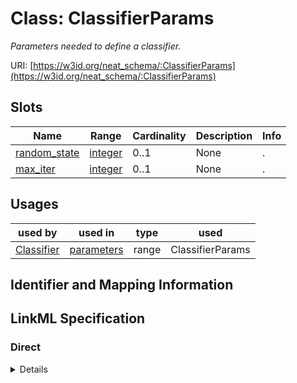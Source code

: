 # Class: ClassifierParams
_Parameters needed to define a classifier._





URI: [https://w3id.org/neat_schema/:ClassifierParams](https://w3id.org/neat_schema/:ClassifierParams)



<!-- no inheritance hierarchy -->



## Slots

| Name | Range | Cardinality | Description  | Info |
| ---  | --- | --- | --- | --- |
| [random_state](random_state.md) | [integer](integer.md) | 0..1 | None  | . |
| [max_iter](max_iter.md) | [integer](integer.md) | 0..1 | None  | . |


## Usages


| used by | used in | type | used |
| ---  | --- | --- | --- |
| [Classifier](Classifier.md) | [parameters](parameters.md) | range | ClassifierParams |



## Identifier and Mapping Information









## LinkML Specification

<!-- TODO: investigate https://stackoverflow.com/questions/37606292/how-to-create-tabbed-code-blocks-in-mkdocs-or-sphinx -->

### Direct

<details>
```yaml
name: ClassifierParams
description: Parameters needed to define a classifier.
from_schema: https://w3id.org/neat_schema
attributes:
  random_state:
    name: random_state
    from_schema: https://w3id.org/neat_schema
    range: integer
  max_iter:
    name: max_iter
    from_schema: https://w3id.org/neat_schema
    range: integer

```
</details>

### Induced

<details>
```yaml
name: ClassifierParams
description: Parameters needed to define a classifier.
from_schema: https://w3id.org/neat_schema
attributes:
  random_state:
    name: random_state
    from_schema: https://w3id.org/neat_schema
    alias: random_state
    owner: ClassifierParams
    range: integer
  max_iter:
    name: max_iter
    from_schema: https://w3id.org/neat_schema
    alias: max_iter
    owner: ClassifierParams
    range: integer

```
</details>